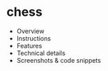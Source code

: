 # chess


- Overview 
- Instructions 
- Features
- Technical details
- Screenshots & code snippets 
